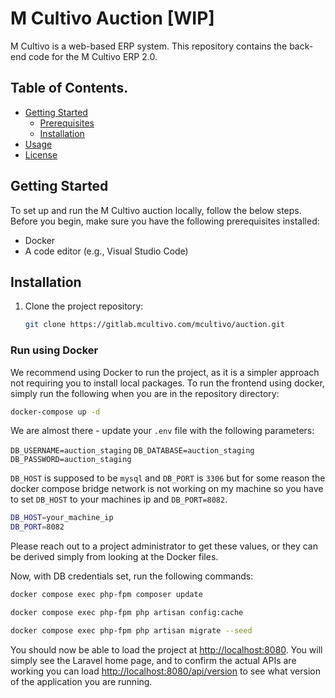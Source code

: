 # M Cultivo Auction [WIP]
M Cultivo is a web-based ERP system. This repository contains the back-end code for the M Cultivo ERP 2.0.

## Table of Contents. 

- [Getting Started](#getting-started)
  - [Prerequisites](#prerequisites)
  - [Installation](#installation)
- [Usage](#usage)
- [License](#license)


## Getting Started

To set up and run the M Cultivo auction locally, follow the below steps. Before you begin, make sure you have the following prerequisites installed:

- Docker
- A code editor (e.g., Visual Studio Code)

## Installation

1. Clone the project repository:

   ```sh
   git clone https://gitlab.mcultivo.com/mcultivo/auction.git
   ```


### Run using Docker

We recommend using Docker to run the project, as it is a simpler approach not requiring you to install local packages. To run the frontend using docker, simply run the following when you are in the repository directory:

   ```sh
   docker-compose up -d
   ```

We are almost there - update your `.env` file with the following parameters:

`DB_USERNAME=auction_staging`
`DB_DATABASE=auction_staging`
`DB_PASSWORD=auction_staging`

`DB_HOST` is supposed to be `mysql` and `DB_PORT` is `3306` but for some reason the docker compose bridge network is not working on my machine so you have to set `DB_HOST` to your machines ip and `DB_PORT=8082`.
```sh
DB_HOST=your_machine_ip
DB_PORT=8082
```

Please reach out to a project administrator to get these values, or they can be derived simply from looking at the Docker files.

Now, with DB credentials set, run the following commands:

   ```sh
   docker compose exec php-fpm composer update

   docker compose exec php-fpm php artisan config:cache

   docker compose exec php-fpm php artisan migrate --seed
   ```

You should now be able to load the project at [http://localhost:8080](http://localhost:8080). You will simply see the Laravel home page, and to confirm the actual APIs are working you can load [http://localhost:8080/api/version](http://localhost:8080/api/version) to see what version of the application you are running.
